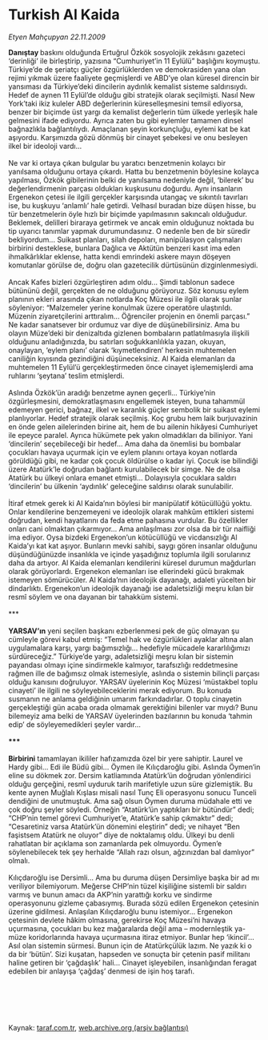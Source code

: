 # Turkish Al Kaida

*Etyen Mahçupyan 22.11.2009*

<div class="taraf_structure_2col_1zq">
<div class="margen_n">



 <p><b>Danıştay </b>baskını olduğunda Ertuğrul Özkök sosyolojik zekâsını gazeteci ‘derinliği’ ile birleştirip, yazısına “Cumhuriyet’in 11 Eylülü” başlığını koymuştu. Türkiye’de de şeriatçı güçler özgürlüklerden ve demokrasiden yana olan rejimi yıkmak üzere faaliyete geçmişlerdi ve ABD’ye olan küresel direncin bir yansıması da Türkiye’deki dincilerin aydınlık kemalist sisteme saldırısıydı. Hedef de aynen 11 Eylül’de olduğu gibi stratejik olarak seçilmişti. Nasıl New York’taki ikiz kuleler ABD değerlerinin küreselleşmesini temsil ediyorsa, benzer bir biçimde üst yargı da kemalist değerlerin tüm ülkede yerleşik hale gelmesini ifade ediyordu. Ayrıca zaten bu gibi eylemler tamamen dinsel bağnazlıkla bağlantılıydı. Amaçlanan şeyin korkunçluğu, eylemi kat be kat aşıyordu. Karşımızda gözü dönmüş bir cinayet şebekesi ve onu besleyen ilkel bir ideoloji vardı... <br/><br/>Ne var ki ortaya çıkan bulgular bu yaratıcı benzetmenin kolaycı bir yanılsama olduğunu ortaya çıkardı. Hatta bu benzetmenin böylesine kolayca yapılması, Özkök gibilerinin belki de yanılsama nedeniyle değil, ‘bilerek’ bu değerlendirmenin parçası oldukları kuşkusunu doğurdu. Aynı insanların Ergenekon çetesi ile ilgili gerçekler karşısında utangaç ve sıkıntılı tavırları ise, bu kuşkuyu ‘anlamlı’ hale getirdi. Velhasıl buradan bize düşen hisse, bu tür benzetmelerin öyle hızlı bir biçimde yapılmasının sakıncalı olduğudur. Beklemek, delilleri biraraya getirmek ve ancak emin olduğunuz noktada bu tip uyarıcı tanımlar yapmak durumundasınız. O nedenle ben de bir süredir bekliyordum... Suikast planları, silah depoları, manipülasyon çalışmaları birbirini desteklese, bunlara Dağlıca ve Aktütün benzeri kasıt ima eden ihmalkârlıklar eklense, hatta kendi emrindeki askere mayın döşeyen komutanlar görülse de, doğru olan gazetecilik dürtüsünün dizginlenmesiydi. <br/><br/>Ancak Kafes bizleri özgürleştiren adım oldu... Şimdi tablonun sadece bütününü değil, gerçekten de ne olduğunu görüyoruz. Söz konusu eylem planının ekleri arasında çıkan notlarda Koç Müzesi ile ilgili olarak şunlar söyleniyor: “Malzemeler yerine konulmak üzere operatöre ulaştırıldı. Müzenin ziyaretçilerini arttıralım... Öğrenciler projenin en önemli parçası.” Ne kadar sanatsever bir ordumuz var diye de düşünebilirsiniz. Ama bu olayın Müze’deki bir denizaltıda gizlenen bombaların patlatılmasıyla ilişkili olduğunu anladığınızda, bu satırları soğukkanlılıkla yazan, okuyan, onaylayan, ‘eylem planı’ olarak ‘kıymetlendiren’ herkesin muhtemelen caniliğin kıyısında gezindiğini düşüneceksiniz. Al Kaida elemanları da muhtemelen 11 Eylül’ü gerçekleştirmeden önce cinayet işlememişlerdi ama ruhlarını ‘şeytana’ teslim etmişlerdi. <br/><br/>Aslında Özkök’ün aradığı benzetme aynen geçerli... Türkiye’nin özgürleşmesini, demokratlaşmasını engellemek isteyen, buna tahammül edemeyen gerici, bağnaz, ilkel ve karanlık güçler sembolik bir suikast eylemi planlıyorlar. Hedef stratejik olarak seçilmiş. Koç grubu hem laik burjuvazinin en önde gelen ailelerinden birine ait, hem de bu ailenin hikâyesi Cumhuriyet ile epeyce paralel. Ayrıca hükümete pek yakın olmadıkları da biliniyor. Yani ‘dincilerin’ seçebileceği bir hedef... Ama daha da önemlisi bu bombalar çocukları havaya uçurmak için ve eylem planını ortaya koyan notlarda görüldüğü gibi, ne kadar çok çocuk öldürülse o kadar iyi. Çocuk ise bilindiği üzere Atatürk’le doğrudan bağlantı kurulabilecek bir simge. Ne de olsa Atatürk bu ülkeyi onlara emanet etmişti... Dolayısıyla çocuklara saldırı ‘dincilerin’ bu ülkenin ‘aydınlık’ geleceğine saldırısı olarak sunulabilir. <br/><br/>İtiraf etmek gerek ki Al Kaida’nın böylesi bir manipülatif kötücüllüğü yoktu. Onlar kendilerine benzemeyeni ve ideolojik olarak mahkûm ettikleri sistemi doğrudan, kendi hayatlarını da feda etme pahasına vurdular. Bu özellikler onları cani olmaktan çıkarmıyor... Ama anlaşılması zor olsa da bir tür naifliği ima ediyor. Oysa bizdeki Ergenekon’un kötücüllüğü ve vicdansızlığı Al Kaida’yı kat kat aşıyor. Bunların mevki sahibi, saygı gören insanlar olduğunu düşündüğünüzde insanlıkla ve içinde yaşadığınız toplumla ilgili sorularınız daha da artıyor. Al Kaida elemanları kendilerini küresel durumun mağdurları olarak görüyorlardı. Ergenekon elemanları ise ellerindeki gücü bırakmak istemeyen sömürücüler. Al Kaida’nın ideolojik dayanağı, adaleti yücelten bir dindarlıktı. Ergenekon’un ideolojik dayanağı ise adaletsizliği meşru kılan bir resmî söylem ve ona dayanan bir tahakküm sistemi. <br/><br/>***<b> <br/><br/>YARSAV’ın</b> yeni seçilen başkanı ezberlenmesi pek de güç olmayan şu cümleyle görevi kabul etmiş: “Temel hak ve özgürlükleri ayaklar altına alan uygulamalara karşı, yargı bağımsızlığı... hedefiyle mücadele kararlılığımızı sürdüreceğiz.” Türkiye’de yargı, adaletsizliği meşru kılan bir sistemin payandası olmayı içine sindirmekle kalmıyor, tarafsızlığı reddetmesine rağmen ille de bağımsız olmak istemesiyle, aslında o sistemin bilinçli parçası olduğu kanısını doğruluyor. YARSAV üyelerinin Koç Müzesi ‘müstakbel toplu cinayeti’ ile ilgili ne söyleyebileceklerini merak ediyorum. Bu konuda susmanın ne anlama geldiğinin umarım farkındadırlar. O toplu cinayetin gerçekleştiği gün acaba orada olmamak gerektiğini bilenler var mıydı? Bunu bilemeyiz ama belki de YARSAV üyelerinden bazılarının bu konuda ‘tahmin edip’ de söyleyemedikleri şeyler vardır... <b><br/><br/>*** <br/><br/>Birbirini</b> tamamlayan ikililer hafızamızda özel bir yere sahiptir. Laurel ve Hardy gibi... Edi ile Büdü gibi... Öymen ile Kılıçdaroğlu gibi. Aslında Öymen’in eline su dökmek zor. Dersim katliamında Atatürk’ün doğrudan yönlendirici olduğu gerçeğini, resmî uyduruk tarih marifetiyle uzun süre gizlemiştik. Bu kente aynen Muğlalı Kışlası misali nasıl Tunç Eli operasyonu sonucu Tunceli dendiğini de unutmuştuk. Ama sağ olsun Öymen duruma müdahale etti ve çok doğru şeyler söyledi. Örneğin “Atatürk’ün yaptıkları bir bütündür” dedi; “CHP’nin temel görevi Cumhuriyet’e, Atatürk’e sahip çıkmaktır” dedi; “Cesaretiniz varsa Atatürk’ün dönemini eleştirin” dedi; ve nihayet “Ben faşistsem Atatürk ne oluyor” diye de noktalamış oldu. Ülkeyi bu denli rahatlatan bir açıklama son zamanlarda pek olmuyordu. Öymen’e söylenebilecek tek şey herhalde “Allah razı olsun, ağzınızdan bal damlıyor” olmalı. <br/><br/>Kılıçdaroğlu ise Dersimli... Ama bu duruma düşen Dersimliye başka bir ad mı veriliyor bilemiyorum. Meğerse CHP’nin tüzel kişiliğine sistemli bir saldırı varmış ve bunun amacı da AKP’nin yarattığı korku ve sindirme operasyonunu gizleme çabasıymış. Burada sözü edilen Ergenekon çetesinin üzerine gidilmesi. Anlaşılan Kılıçdaroğlu bunu istemiyor... Ergenekon çetesinin devlete hâkim olmasına, gerekirse Koç Müzesi’ni havaya uçurmasına, çocukları bu kez mağaralarda değil ama – modernleştik ya- müze koridorlarında havaya uçurmasına itiraz etmiyor. Bunlar hep ‘ikincil’... Asıl olan sistemin sürmesi. Bunun için de Atatürkçülük lazım. Ne yazık ki o da bir ‘bütün’. Sizi kuşatan, hapseden ve sonuçta bir çetenin pasif militanı haline getiren bir ‘çağdaşlık’ hali... Cinayet işleyebilen, insanlığından feragat edebilen bir anlayışa ‘çağdaş’ denmesi de işin hoş tarafı.</p>
<br/>
<br/>
<br/>



<br/>


<div id="taraf_not">
</div>

</div>


</div>

Kaynak: [taraf.com.tr](http://taraf.com.tr:80/makale/8636.htm), [web.archive.org (arşiv bağlantısı)](http://web.archive.org/web/20100213100521/http://taraf.com.tr:80/makale/8636.htm)
